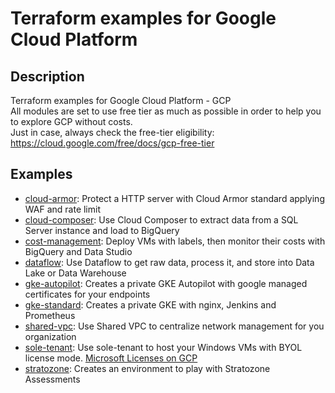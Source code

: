 # Terraform examples for Google Cloud Platform

## Description
Terraform examples for Google Cloud Platform - GCP  
All modules are set to use free tier as much as possible in order to help you to explore GCP without costs.  
Just in case, always check the free-tier eligibility: https://cloud.google.com/free/docs/gcp-free-tier

## Examples

- [cloud-armor](./cloud-armor): Protect a HTTP server with Cloud Armor standard applying WAF and rate limit
- [cloud-composer](./cloud-composer): Use Cloud Composer to extract data from a SQL Server instance and load to BigQuery
- [cost-management](./cost-management): Deploy VMs with labels, then monitor their costs with BigQuery and Data Studio
- [dataflow](./dataflow): Use Dataflow to get raw data, process it, and store into Data Lake or Data Warehouse
- [gke-autopilot](./gke-autopilot): Creates a private GKE Autopilot with google managed certificates for your endpoints
- [gke-standard](./gke-standard): Creates a private GKE with nginx, Jenkins and Prometheus
- [shared-vpc](./shared-vpc): Use Shared VPC to centralize network management for you organization
- [sole-tenant](./sole-tenant): Use sole-tenant to host your Windows VMs with BYOL license mode. [Microsoft Licenses on GCP](https://cloud.google.com/compute/docs/instances/windows/ms-licensing#byol)
- [stratozone](./stratozone): Creates an environment to play with Stratozone Assessments


